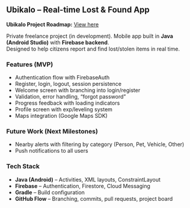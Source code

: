 ## Ubikalo – Real-time Lost & Found App

**Ubikalo Project Roadmap:** [View here](https://github.com/users/ZeusLightX/projects/1)

Private freelance project (in development). Mobile app built in **Java (Android Studio)** with **Firebase backend**.  
Designed to help citizens report and find lost/stolen items in real time.

### Features (MVP)

- Authentication flow with FirebaseAuth  
- Register, login, logout, session persistence
- Welcome screen with branching into login/register
- Validation, error handling, “forgot password”
- Progress feedback with loading indicators
- Profile screen with exp/leveling system
- Maps integration (Google Maps SDK)  

### Future Work (Next Milestones)

- Nearby alerts with filtering by category (Person, Pet, Vehicle, Other)  
- Push notifications to all users  

### Tech Stack

- **Java (Android)** – Activities, XML layouts, ConstraintLayout  
- **Firebase** – Authentication, Firestore, Cloud Messaging  
- **Gradle** – Build configuration  
- **GitHub Flow** – Branching, commits, pull requests, project board  
